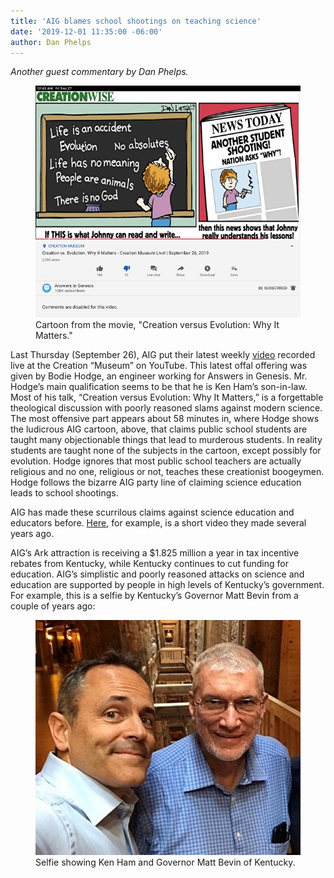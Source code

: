 ```yaml
---
title: 'AIG blames school shootings on teaching science'
date: '2019-12-01 11:35:00 -06:00'
author: Dan Phelps
---
```


<i>Another guest commentary by Dan Phelps.</i>

<figure>
<img src="/uploads/2019/Evolution_Causes_Shootings_600.jpg" alt="Poster"/>
<figcaption>Cartoon from the movie, "Creation versus Evolution: Why It Matters."
</figcaption>
</figure>

Last Thursday (September 26), AIG put their latest weekly <a href="https://youtu.be/kfS1s07FRCw">video</a> recorded live at the Creation “Museum” on YouTube. This latest offal offering was given by Bodie Hodge, an engineer working for Answers in Genesis. Mr. Hodge’s main qualification seems to be that he is Ken Ham’s son-in-law. Most of his talk, “Creation versus Evolution: Why It Matters,” is a forgettable theological discussion with poorly reasoned slams against modern science. The most offensive part appears about 58 minutes in, where Hodge shows the ludicrous AIG cartoon, above, that claims public school students are taught many objectionable things that lead to murderous students. In reality students are taught none of the subjects in the cartoon, except possibly for evolution. Hodge ignores that most public school teachers are actually religious and no one, religious or not, teaches these creationist boogeymen. Hodge follows the bizarre AIG party line of claiming science education leads to school shootings. 

<!--more-->

AIG has made these scurrilous claims against science education and educators before. <a href="https://youtu.be/miULdI-qocg">Here</a>, for example, is a short video they made several years ago.

AIG’s Ark attraction is receiving a $1.825 million a year in tax incentive rebates from Kentucky, while Kentucky continues to cut funding for education. AIG’s simplistic and poorly reasoned attacks on science and education are supported by people in high levels of Kentucky’s government. For example, this is a selfie by Kentucky’s Governor Matt Bevin from a couple of years ago:

<figure>
<img src="/uploads/2019/Ham_Selfie_600.jpg" alt="Ham and governor"/>
<figcaption>Selfie showing Ken Ham and Governor Matt Bevin of Kentucky.
</figcaption>
</figure>
